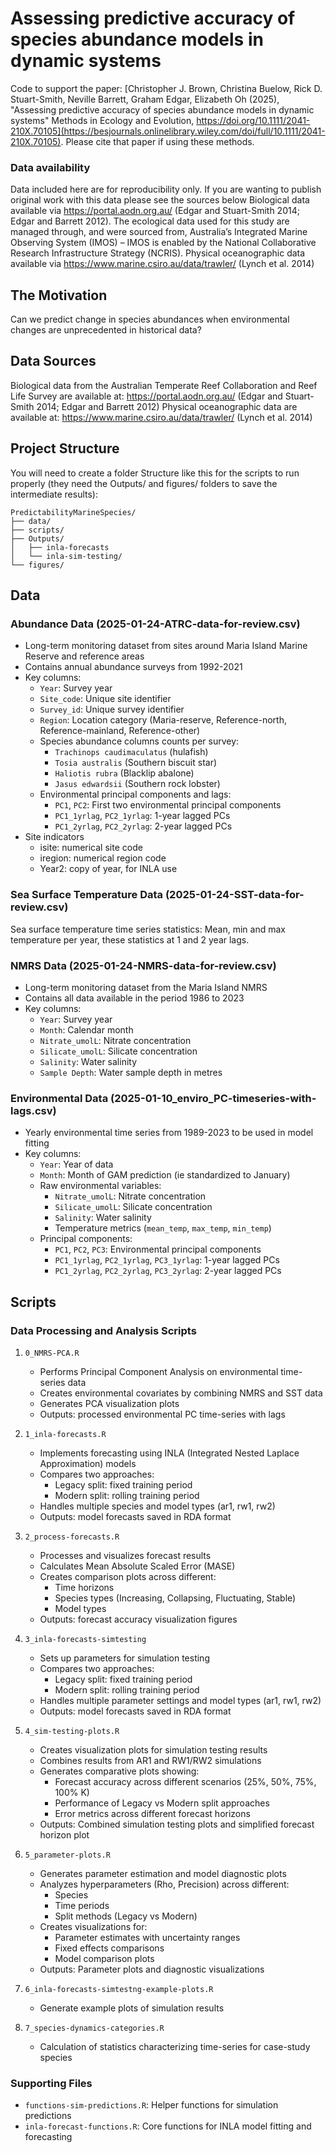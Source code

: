 # Assessing predictive accuracy of species abundance models in dynamic systems

Code to support the paper: [Christopher J. Brown, Christina Buelow, Rick D. Stuart-Smith, Neville Barrett, Graham Edgar, Elizabeth Oh (2025), "Assessing predictive accuracy of species abundance models in dynamic systems"  Methods in Ecology and Evolution, https://doi.org/10.1111/2041-210X.70105](https://besjournals.onlinelibrary.wiley.com/doi/full/10.1111/2041-210X.70105). Please cite that paper if using these methods. 

### Data availability 
Data included here are for reproducibility only. If you are wanting to publish original work with this data please see the sources below
Biological data available via https://portal.aodn.org.au/ (Edgar and Stuart-Smith 2014; Edgar and Barrett 2012). The ecological data used for this study are managed through, and were sourced from, Australia’s Integrated Marine Observing System (IMOS) – IMOS is enabled by the National Collaborative Research Infrastructure Strategy (NCRIS). Physical oceanographic data available via https://www.marine.csiro.au/data/trawler/ (Lynch et al. 2014)


## The Motivation
Can we predict change in species abundances when environmental changes are unprecedented in historical data?


## Data Sources  

Biological data from the Australian Temperate Reef Collaboration and Reef Life Survey are available at: https://portal.aodn.org.au/ (Edgar and Stuart-Smith 2014; Edgar and Barrett 2012)
Physical oceanographic data are available at: https://www.marine.csiro.au/data/trawler/ (Lynch et al. 2014)

## Project Structure

You will need to create a folder Structure like this for the scripts to run properly (they need the Outputs/ and figures/ folders to save the intermediate results):

```
PredictabilityMarineSpecies/
├── data/
├── scripts/
├── Outputs/
│   ├── inla-forecasts
│   └── inla-sim-testing/
└── figures/
```

## Data

### Abundance Data (2025-01-24-ATRC-data-for-review.csv)
- Long-term monitoring dataset from sites around Maria Island Marine Reserve and reference areas
- Contains annual abundance surveys from 1992-2021
- Key columns:
  - `Year`: Survey year
  - `Site_code`: Unique site identifier 
  - `Survey_id`: Unique survey identifier
  - `Region`: Location category (Maria-reserve, Reference-north, Reference-mainland, Reference-other)
  - Species abundance columns counts per survey:
    - `Trachinops caudimaculatus` (hulafish)
    - `Tosia australis` (Southern biscuit star)
    - `Haliotis rubra` (Blacklip abalone) 
    - `Jasus edwardsii` (Southern rock lobster)
  - Environmental principal components and lags:
    - `PC1`, `PC2`: First two environmental principal components
    - `PC1_1yrlag`, `PC2_1yrlag`: 1-year lagged PCs
    - `PC1_2yrlag`, `PC2_2yrlag`: 2-year lagged PCs
 - Site indicators
    - isite: numerical site code
    - iregion: numerical region code
    - Year2: copy of year, for INLA use

### Sea Surface Temperature Data (2025-01-24-SST-data-for-review.csv)
Sea surface temperature time series statistics:
Mean, min and max temperature per year, these statistics at 1 and 2 year lags. 

### NMRS Data (2025-01-24-NMRS-data-for-review.csv)
- Long-term monitoring dataset from the Maria Island NMRS
- Contains all data available in the period 1986 to 2023
- Key columns:
  - `Year`: Survey year
  - `Month`: Calendar month
  - `Nitrate_umolL`: Nitrate concentration
  - `Silicate_umolL`: Silicate concentration
  - `Salinity`: Water salinity
  - `Sample Depth`: Water sample depth in metres
  
### Environmental Data (2025-01-10_enviro_PC-timeseries-with-lags.csv)
- Yearly environmental time series from 1989-2023 to be used in model fitting
- Key columns:
  - `Year`: Year of data
  - `Month`: Month of GAM prediction (ie standardized to January)
  - Raw environmental variables:
    - `Nitrate_umolL`: Nitrate concentration
    - `Silicate_umolL`: Silicate concentration
    - `Salinity`: Water salinity
    - Temperature metrics (`mean_temp`, `max_temp`, `min_temp`)
  - Principal components:
    - `PC1`, `PC2`, `PC3`: Environmental principal components
    - `PC1_1yrlag`, `PC2_1yrlag`, `PC3_1yrlag`: 1-year lagged PCs
    - `PC1_2yrlag`, `PC2_2yrlag`, `PC3_2yrlag`: 2-year lagged PCs



## Scripts

### Data Processing and Analysis Scripts

1. `0_NMRS-PCA.R`
   - Performs Principal Component Analysis on environmental time-series data
   - Creates environmental covariates by combining NMRS and SST data
   - Generates PCA visualization plots
   - Outputs: processed environmental PC time-series with lags

2. `1_inla-forecasts.R`
   - Implements forecasting using INLA (Integrated Nested Laplace Approximation) models
   - Compares two approaches:
     - Legacy split: fixed training period
     - Modern split: rolling training period
   - Handles multiple species and model types (ar1, rw1, rw2)
   - Outputs: model forecasts saved in RDA format

3. `2_process-forecasts.R`
   - Processes and visualizes forecast results
   - Calculates Mean Absolute Scaled Error (MASE)
   - Creates comparison plots across different:
     - Time horizons
     - Species types (Increasing, Collapsing, Fluctuating, Stable)
     - Model types
   - Outputs: forecast accuracy visualization figures

4. `3_inla-forecasts-simtesting`
   - Sets up parameters for simulation testing 
   - Compares two approaches:
     - Legacy split: fixed training period
     - Modern split: rolling training period
   - Handles multiple parameter settings and model types (ar1, rw1, rw2)
   - Outputs: model forecasts saved in RDA format

4. `4_sim-testing-plots.R`
   - Creates visualization plots for simulation testing results
   - Combines results from AR1 and RW1/RW2 simulations
   - Generates comparative plots showing:
     - Forecast accuracy across different scenarios (25%, 50%, 75%, 100% K)
     - Performance of Legacy vs Modern split approaches
     - Error metrics across different forecast horizons
   - Outputs: Combined simulation testing plots and simplified forecast horizon plot

5. `5_parameter-plots.R`
   - Generates parameter estimation and model diagnostic plots
   - Analyzes hyperparameters (Rho, Precision) across different:
     - Species
     - Time periods
     - Split methods (Legacy vs Modern)
   - Creates visualizations for:
     - Parameter estimates with uncertainty ranges
     - Fixed effects comparisons
     - Model comparison plots
   - Outputs: Parameter plots and diagnostic visualizations

6. `6_inla-forecasts-simtestng-example-plots.R`
   - Generate example plots of simulation results 

7. `7_species-dynamics-categories.R`
   - Calculation of statistics characterizing time-series for case-study species 




### Supporting Files
- `functions-sim-predictions.R`: Helper functions for simulation predictions
- `inla-forecast-functions.R`: Core functions for INLA model fitting and forecasting

